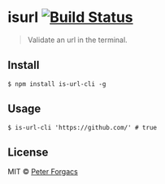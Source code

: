 # isurl [![Build Status](https://travis-ci.org/peterforgacs/isurl.svg?branch=master)](https://travis-ci.org/peterforgacs/isurl)

> Validate an url in the terminal.


## Install

```
$ npm install is-url-cli -g
```

## Usage

```
$ is-url-cli 'https://github.com/' # true
```

## License

MIT © [Peter Forgacs](http://peterforgacs.github.io)
